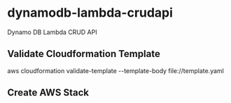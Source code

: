 # dynamodb-lambda-crudapi

Dynamo DB Lambda CRUD API

## Validate Cloudformation Template

aws cloudformation validate-template --template-body file://template.yaml

## Create AWS Stack
